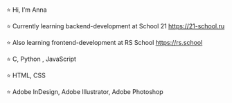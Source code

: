 ⭐️ Hi, I’m Anna  

⭐️ Currently learning backend-development at School 21 https://21-school.ru  

⭐️ Also learning frontend-development at RS School https://rs.school  

⭐️ C, Python , JavaScript

⭐️ HTML, CSS  

⭐️ Adobe InDesign, Adobe Illustrator, Adobe Photoshop  
